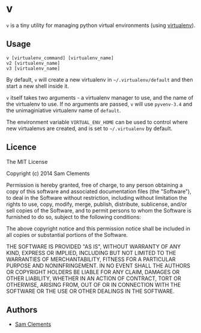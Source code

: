 v
=

`v` is a tiny utility for managing python virtual environments (using
[virtualenv](http://www.virtualenv.org/)).

Usage
-----

	v [virtualenv_command] [virtualenv_name]
	v2 [virtualenv_name]
	v3 [virtualenv_name]

By default, `v` will create a new virtualenv in `~/.virtualenv/default` and then
start a new shell inside it.

`v` itself takes two arguments - a virtualenv manager to use, and the name of
the virtualenv to use. If no arguments are passed, `v` will use `pyvenv-3.4` and
the  unimaginiative virtualenv name of `default`.

The environment variable `VIRTUAL_ENV_HOME` can be used to control where new
virtualenvs are created, and is set to `~/.virtualenv` by default.

Licence
-------

The MIT License

Copyright (c) 2014 Sam Clements

Permission is hereby granted, free of charge, to any person obtaining a copy
of this software and associated documentation files (the "Software"), to deal
in the Software without restriction, including without limitation the rights
to use, copy, modify, merge, publish, distribute, sublicense, and/or sell
copies of the Software, and to permit persons to whom the Software is
furnished to do so, subject to the following conditions:

The above copyright notice and this permission notice shall be included in
all copies or substantial portions of the Software.

THE SOFTWARE IS PROVIDED "AS IS", WITHOUT WARRANTY OF ANY KIND, EXPRESS OR
IMPLIED, INCLUDING BUT NOT LIMITED TO THE WARRANTIES OF MERCHANTABILITY,
FITNESS FOR A PARTICULAR PURPOSE AND NONINFRINGEMENT. IN NO EVENT SHALL THE
AUTHORS OR COPYRIGHT HOLDERS BE LIABLE FOR ANY CLAIM, DAMAGES OR OTHER
LIABILITY, WHETHER IN AN ACTION OF CONTRACT, TORT OR OTHERWISE, ARISING FROM,
OUT OF OR IN CONNECTION WITH THE SOFTWARE OR THE USE OR OTHER DEALINGS IN
THE SOFTWARE.

Authors
-------

* [Sam Clements](https://github.com/borntyping)
